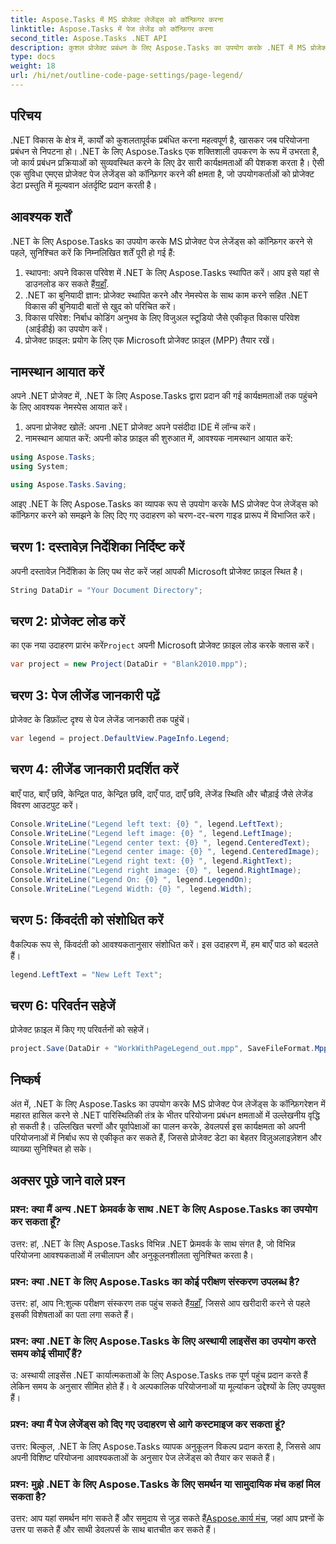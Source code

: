 ```yaml
---
title: Aspose.Tasks में MS प्रोजेक्ट लेजेंड्स को कॉन्फ़िगर करना
linktitle: Aspose.Tasks में पेज लेजेंड को कॉन्फ़िगर करना
second_title: Aspose.Tasks .NET API
description: कुशल प्रोजेक्ट प्रबंधन के लिए Aspose.Tasks का उपयोग करके .NET में MS प्रोजेक्ट पेज लेजेंड्स को कॉन्फ़िगर करने का तरीका जानें। चरण-दर-चरण मार्गदर्शिका प्रदान की गई.
type: docs
weight: 18
url: /hi/net/outline-code-page-settings/page-legend/
---
```

## परिचय
.NET विकास के क्षेत्र में, कार्यों को कुशलतापूर्वक प्रबंधित करना महत्वपूर्ण है, खासकर जब परियोजना प्रबंधन से निपटना हो। .NET के लिए Aspose.Tasks एक शक्तिशाली उपकरण के रूप में उभरता है, जो कार्य प्रबंधन प्रक्रियाओं को सुव्यवस्थित करने के लिए ढेर सारी कार्यक्षमताओं की पेशकश करता है। ऐसी एक सुविधा एमएस प्रोजेक्ट पेज लेजेंड्स को कॉन्फ़िगर करने की क्षमता है, जो उपयोगकर्ताओं को प्रोजेक्ट डेटा प्रस्तुति में मूल्यवान अंतर्दृष्टि प्रदान करती है।
## आवश्यक शर्तें
.NET के लिए Aspose.Tasks का उपयोग करके MS प्रोजेक्ट पेज लेजेंड्स को कॉन्फ़िगर करने से पहले, सुनिश्चित करें कि निम्नलिखित शर्तें पूरी हो गई हैं:
1. स्थापना: अपने विकास परिवेश में .NET के लिए Aspose.Tasks स्थापित करें। आप इसे यहां से डाउनलोड कर सकते हैं[यहाँ](https://releases.aspose.com/tasks/net/).
2. .NET का बुनियादी ज्ञान: प्रोजेक्ट स्थापित करने और नेमस्पेस के साथ काम करने सहित .NET विकास की बुनियादी बातों से खुद को परिचित करें।
3. विकास परिवेश: निर्बाध कोडिंग अनुभव के लिए विजुअल स्टूडियो जैसे एकीकृत विकास परिवेश (आईडीई) का उपयोग करें।
4. प्रोजेक्ट फ़ाइल: प्रयोग के लिए एक Microsoft प्रोजेक्ट फ़ाइल (MPP) तैयार रखें।

## नामस्थान आयात करें
अपने .NET प्रोजेक्ट में, .NET के लिए Aspose.Tasks द्वारा प्रदान की गई कार्यक्षमताओं तक पहुंचने के लिए आवश्यक नेमस्पेस आयात करें।
1. अपना प्रोजेक्ट खोलें: अपना .NET प्रोजेक्ट अपने पसंदीदा IDE में लॉन्च करें।
2. नामस्थान आयात करें: अपनी कोड फ़ाइल की शुरुआत में, आवश्यक नामस्थान आयात करें:
```csharp
using Aspose.Tasks;
using System;

using Aspose.Tasks.Saving;
```
आइए .NET के लिए Aspose.Tasks का व्यापक रूप से उपयोग करके MS प्रोजेक्ट पेज लेजेंड्स को कॉन्फ़िगर करने को समझने के लिए दिए गए उदाहरण को चरण-दर-चरण गाइड प्रारूप में विभाजित करें।

## चरण 1: दस्तावेज़ निर्देशिका निर्दिष्ट करें
अपनी दस्तावेज़ निर्देशिका के लिए पथ सेट करें जहां आपकी Microsoft प्रोजेक्ट फ़ाइल स्थित है।

```csharp
String DataDir = "Your Document Directory";
```
## चरण 2: प्रोजेक्ट लोड करें
 का एक नया उदाहरण प्रारंभ करें`Project` अपनी Microsoft प्रोजेक्ट फ़ाइल लोड करके क्लास करें।

```csharp
var project = new Project(DataDir + "Blank2010.mpp");
```
## चरण 3: पेज लीजेंड जानकारी पढ़ें
प्रोजेक्ट के डिफ़ॉल्ट दृश्य से पेज लेजेंड जानकारी तक पहुंचें।

```csharp
var legend = project.DefaultView.PageInfo.Legend;
```
## चरण 4: लीजेंड जानकारी प्रदर्शित करें
बाएँ पाठ, बाएँ छवि, केन्द्रित पाठ, केन्द्रित छवि, दाएँ पाठ, दाएँ छवि, लेजेंड स्थिति और चौड़ाई जैसे लेजेंड विवरण आउटपुट करें।

```csharp
Console.WriteLine("Legend left text: {0} ", legend.LeftText);
Console.WriteLine("Legend left image: {0} ", legend.LeftImage);
Console.WriteLine("Legend center text: {0} ", legend.CenteredText);
Console.WriteLine("Legend center image: {0} ", legend.CenteredImage);
Console.WriteLine("Legend right text: {0} ", legend.RightText);
Console.WriteLine("Legend right image: {0} ", legend.RightImage);
Console.WriteLine("Legend On: {0} ", legend.LegendOn);
Console.WriteLine("Legend Width: {0} ", legend.Width);
```
## चरण 5: किंवदंती को संशोधित करें
वैकल्पिक रूप से, किंवदंती को आवश्यकतानुसार संशोधित करें। इस उदाहरण में, हम बाएँ पाठ को बदलते हैं।

```csharp
legend.LeftText = "New Left Text";
```
## चरण 6: परिवर्तन सहेजें
प्रोजेक्ट फ़ाइल में किए गए परिवर्तनों को सहेजें।

```csharp
project.Save(DataDir + "WorkWithPageLegend_out.mpp", SaveFileFormat.Mpp);
```

## निष्कर्ष
अंत में, .NET के लिए Aspose.Tasks का उपयोग करके MS प्रोजेक्ट पेज लेजेंड्स के कॉन्फ़िगरेशन में महारत हासिल करने से .NET पारिस्थितिकी तंत्र के भीतर परियोजना प्रबंधन क्षमताओं में उल्लेखनीय वृद्धि हो सकती है। उल्लिखित चरणों और पूर्वापेक्षाओं का पालन करके, डेवलपर्स इस कार्यक्षमता को अपनी परियोजनाओं में निर्बाध रूप से एकीकृत कर सकते हैं, जिससे प्रोजेक्ट डेटा का बेहतर विज़ुअलाइज़ेशन और व्याख्या सुनिश्चित हो सके।
## अक्सर पूछे जाने वाले प्रश्न
### प्रश्न: क्या मैं अन्य .NET फ्रेमवर्क के साथ .NET के लिए Aspose.Tasks का उपयोग कर सकता हूँ?
उत्तर: हां, .NET के लिए Aspose.Tasks विभिन्न .NET फ्रेमवर्क के साथ संगत है, जो विभिन्न परियोजना आवश्यकताओं में लचीलापन और अनुकूलनशीलता सुनिश्चित करता है।
### प्रश्न: क्या .NET के लिए Aspose.Tasks का कोई परीक्षण संस्करण उपलब्ध है?
 उत्तर: हां, आप नि:शुल्क परीक्षण संस्करण तक पहुंच सकते हैं[यहाँ](https://releases.aspose.com/), जिससे आप खरीदारी करने से पहले इसकी विशेषताओं का पता लगा सकते हैं।
### प्रश्न: क्या .NET के लिए Aspose.Tasks के लिए अस्थायी लाइसेंस का उपयोग करते समय कोई सीमाएँ हैं?
उ: अस्थायी लाइसेंस .NET कार्यात्मकताओं के लिए Aspose.Tasks तक पूर्ण पहुंच प्रदान करते हैं लेकिन समय के अनुसार सीमित होते हैं। वे अल्पकालिक परियोजनाओं या मूल्यांकन उद्देश्यों के लिए उपयुक्त हैं।
### प्रश्न: क्या मैं पेज लेजेंड्स को दिए गए उदाहरण से आगे कस्टमाइज कर सकता हूं?
उत्तर: बिल्कुल, .NET के लिए Aspose.Tasks व्यापक अनुकूलन विकल्प प्रदान करता है, जिससे आप अपनी विशिष्ट परियोजना आवश्यकताओं के अनुसार पेज लेजेंड्स को तैयार कर सकते हैं।
### प्रश्न: मुझे .NET के लिए Aspose.Tasks के लिए समर्थन या सामुदायिक मंच कहां मिल सकता है?
 उत्तर: आप यहां समर्थन मांग सकते हैं और समुदाय से जुड़ सकते हैं[Aspose.कार्य मंच](https://forum.aspose.com/c/tasks/15), जहां आप प्रश्नों के उत्तर पा सकते हैं और साथी डेवलपर्स के साथ बातचीत कर सकते हैं।